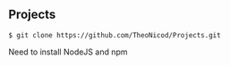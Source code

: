 ## Projects

    $ git clone https://github.com/TheoNicod/Projects.git
    
Need to install NodeJS and npm
